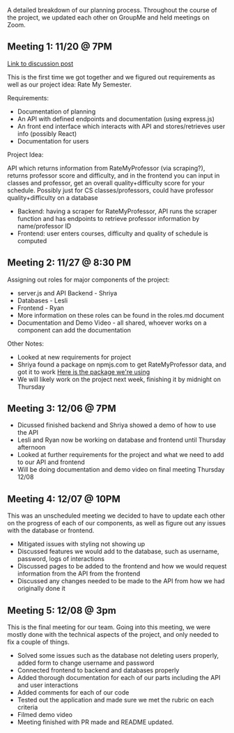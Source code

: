 A detailed breakdown of our planning process. Throughout the course of the project, we updated each other on GroupMe and held meetings on Zoom. 

## Meeting 1: 11/20 @ 7PM
[Link to discussion post](https://github.com/orgs/comp426-2022-fall/teams/group-31/discussions/2)

This is the first time we got together and we figured out requirements as well as our project idea: Rate My Semester. 

Requirements:

* Documentation of planning
* An API with defined endpoints and documentation (using express.js)
* An front end interface which interacts with API and stores/retrieves user info (possibly React)
* Documentation for users

Project Idea:

API which returns information from RateMyProfessor (via scraping?), returns professor score and difficulty, and in the frontend you can input in classes and professor, get an overall quality+difficulty score for your schedule. Possibly just for CS classes/professors, could have professor quality+difficulty on a database

* Backend: having a scraper for RateMyProfessor, API runs the scraper function and has endpoints to retrieve professor information by name/professor ID
* Frontend: user enters courses, difficulty and quality of schedule is computed

## Meeting 2: 11/27 @ 8:30 PM
Assigning out roles for major components of the project:
* server.js and API Backend - Shriya
* Databases - Lesli
* Frontend - Ryan
* More information on these roles can be found in the roles.md document
* Documentation and Demo Video - all shared, whoever works on a component can add the documentation

Other Notes:
* Looked at new requirements for project
* Shriya found a package on npmjs.com to get RateMyProfessor data, and got it to work 
[Here is the package we're using](https://www.npmjs.com/package/@mtucourses/rate-my-professors)
* We will likely work on the project next week, finishing it by midnight on Thursday

## Meeting 3: 12/06 @ 7PM
* Dicussed finished backend and Shriya showed a demo of how to use the API 
* Lesli and Ryan now be working on database and frontend until Thursday afternoon 
* Looked at further requirements for the project and what we need to add to our API and frontend
* Will be doing documentation and demo video on final meeting Thursday 12/08

## Meeting 4: 12/07 @ 10PM
This was an unscheduled meeting we decided to have to update each other on the progress of each of our components, as well as figure out any issues with the database or frontend.
* Mitigated issues with styling not showing up
* Discussed features we would add to the database, such as username, password, logs of interactions
* Discussed pages to be added to the frontend and how we would request information from the API from the frontend
* Discussed any changes needed to be made to the API from how we had originally done it

## Meeting 5: 12/08 @ 3pm
This is the final meeting for our team. Going into this meeting, we were mostly done with the technical aspects of the project, and only needed to fix a couple of things. 
* Solved some issues such as the database not deleting users properly, added form to change username and password
* Connected frontend to backend and databases properly  
* Added thorough documentation for each of our parts including the API and user interactions
* Added comments for each of our code
* Tested out the application and made sure we met the rubric on each criteria
* Filmed demo video
* Meeting finished with PR made and README updated.
